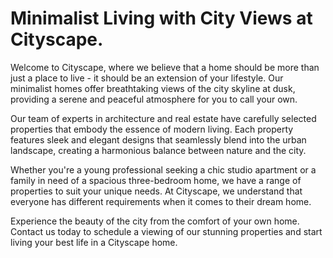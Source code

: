 <!--font:Inter-->

# Minimalist Living with City Views at Cityscape.

Welcome to Cityscape, where we believe that a home should be more than just a place to live - it should be an extension of your lifestyle. Our minimalist homes offer breathtaking views of the city skyline at dusk, providing a serene and peaceful atmosphere for you to call your own.

Our team of experts in architecture and real estate have carefully selected properties that embody the essence of modern living. Each property features sleek and elegant designs that seamlessly blend into the urban landscape, creating a harmonious balance between nature and the city.

Whether you're a young professional seeking a chic studio apartment or a family in need of a spacious three-bedroom home, we have a range of properties to suit your unique needs. At Cityscape, we understand that everyone has different requirements when it comes to their dream home.

Experience the beauty of the city from the comfort of your own home. Contact us today to schedule a viewing of our stunning properties and start living your best life in a Cityscape home.

<!--

Write me markdown content of website with wallpaper:

"A minimalist graphic of a city skyline at dusk for a real estate or architecture website"

The header of the page should not be copy of the text but rather a real content of the website which is using this wallpaper.


---


# Cityscape Living: Minimalist Homes with a View

Welcome to Cityscape Living, where we believe that the perfect home is more than just four walls and a roof. Our minimalist homes offer stunning views of the city skyline at dusk, providing a serene and peaceful atmosphere for you to call home.

Our architecture and real estate experts have carefully curated a selection of properties that embody the essence of modern living. Each property features sleek and elegant designs that seamlessly blend into the urban landscape, creating a harmonious balance between nature and the city.

Experience the beauty of the city from the comfort of your own home. Contact us today to schedule a viewing of our stunning properties.


---


Heading is too long, rewrite whole content.


---


# Minimalist Homes with a View: Cityscape Living

Welcome to Cityscape Living, where we believe that the perfect home is more than just four walls and a roof. Our minimalist homes offer stunning views of the city skyline at dusk, providing a serene and peaceful atmosphere for you to call home.

Our team of experts in architecture and real estate have carefully curated a selection of properties that embody the essence of modern living. Each property features sleek and elegant designs that seamlessly blend into the urban landscape, creating a harmonious balance between nature and the city.

At Cityscape Living, we understand that your home is a reflection of your lifestyle. That's why we offer a range of properties to suit your unique needs, whether you're a young professional looking for a chic studio apartment or a family in need of a spacious three-bedroom home.

Experience the beauty of the city from the comfort of your own home. Contact us today to schedule a viewing of our stunning properties and start living your best life in a Cityscape Living home.


---


Heading is too long, rewrite whole content.


---


# Discover Minimalist Homes with Stunning City Views at Cityscape Living

Welcome to Cityscape Living, where we believe that a home is more than just a place to live - it's a reflection of your lifestyle. Our minimalist homes offer breathtaking views of the city skyline at dusk, providing a serene and peaceful atmosphere for you to call your own.

Our team of experts in architecture and real estate have carefully selected properties that embody the essence of modern living. Each property features sleek and elegant designs that seamlessly blend into the urban landscape, creating a harmonious balance between nature and the city.

Whether you're a young professional seeking a chic studio apartment or a family in need of a spacious three-bedroom home, we have a range of properties to suit your unique needs. At Cityscape Living, we understand that every individual has different requirements when it comes to their dream home.

Experience the beauty of the city from the comfort of your own home. Contact us today to schedule a viewing of our stunning properties and start living your best life in a Cityscape Living home.


---


Heading is too long, rewrite whole content.


---


# Experience Minimalist Living with Stunning City Views at Cityscape

Welcome to Cityscape, where we believe that a home should be more than just a place to live - it should be an extension of your lifestyle. Our minimalist homes offer breathtaking views of the city skyline at dusk, providing a serene and peaceful atmosphere for you to call your own.

Our team of experts in architecture and real estate have carefully selected properties that embody the essence of modern living. Each property features sleek and elegant designs that seamlessly blend into the urban landscape, creating a harmonious balance between nature and the city.

Whether you're a young professional seeking a chic studio apartment or a family in need of a spacious three-bedroom home, we have a range of properties to suit your unique needs. At Cityscape, we understand that everyone has different requirements when it comes to their dream home.

Experience the beauty of the city from the comfort of your own home. Contact us today to schedule a viewing of our stunning properties and start living your best life in a Cityscape home.


---


Write me a Google font which is best fitting for the website.

Pick from the list:
- Orbitron
- Inter
- Montserrat
- Poppins
- Dancing Script
- Futura
- Exo 2
- Lobster
- Roboto
- Playfair Display
- Open Sans
- Great Vibes
- Barlow Condensed
- Alegreya
- Lato
- Raleway
- IBM Plex Sans


Write just the font name nothing else.


---


Inter

-->
